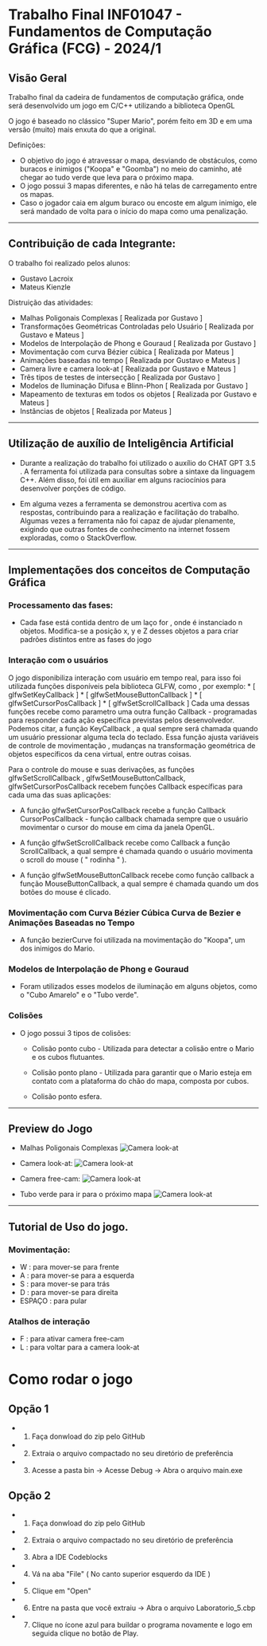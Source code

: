 # Trabalho Final INF01047 - Fundamentos de Computação Gráfica (FCG) - 2024/1

## Visão Geral
Trabalho final da cadeira de fundamentos de computação gráfica, onde será desenvolvido um jogo em C/C++ utilizando a biblioteca OpenGL

O jogo é baseado no clássico "Super Mario", porém feito em 3D e em uma versão (muito) mais enxuta do que a original.


Definições:
* O objetivo do jogo é atravessar o mapa, desviando de obstáculos, como buracos e inimigos ("Koopa" e "Goomba") no meio do caminho, até chegar ao tudo verde que leva para o próximo mapa.
* O jogo possui 3 mapas diferentes, e não há telas de carregamento entre os mapas.
* Caso o jogador caia em algum buraco ou encoste em algum inimigo, ele será mandado de volta para o início do mapa como uma penalização.


---------------------------------------------------------------------------------------------------------------------------------------------------------------------------------------------------------------------------------------------------------------------
## Contribuição de cada Integrante:
O trabalho foi realizado pelos alunos:
- Gustavo Lacroix
- Mateus Kienzle

Distruição das atividades:
- Malhas Poligonais Complexas [ Realizada por Gustavo ]
- Transformações Geométricas Controladas pelo Usuário [ Realizada por Gustavo e Mateus ]
- Modelos de Interpolação de Phong e Gouraud [ Realizada por Gustavo ]
- Movimentação com curva Bézier cúbica [ Realizada por Mateus ]
- Animações baseadas no tempo [ Realizada por Gustavo e Mateus ]
- Camera livre e camera look-at [ Realizada por Gustavo e Mateus ]
- Três tipos de testes de intersecção [ Realizada por Gustavo ]
- Modelos de Iluminação Difusa e Blinn-Phon [ Realizada por Gustavo ]
- Mapeamento de texturas em todos os objetos [ Realizada por Gustavo e Mateus ]
- Instâncias de objetos [ Realizada por Mateus ]

---------------------------------------------------------------------------------------------------------------------------------------------------------------------------------------------------------------------------------------------------------------------
## Utilização de auxílio de Inteligência Artificial

  - Durante a realização do trabalho foi utilizado o auxílio do CHAT GPT 3.5 . A ferramenta foi utilizada para consultas sobre a sintaxe da linguagem C++. Além disso, foi útil em auxiliar em alguns raciocínios para desenvolver porções de código.

  - Em alguma vezes a ferramenta se demonstrou acertiva com as respostas, contribuindo para a realização e facilitação do trabalho. Algumas vezes a ferramenta não foi capaz de ajudar plenamente, exigindo que outras fontes de conhecimento na internet fossem exploradas, como o StackOverflow.


---------------------------------------------------------------------------------------------------------------------------------------------------------------------------------------------------------------------------------------------------------------------
## Implementações dos conceitos de Computação Gráfica
### Processamento das fases:
  * Cada fase está contida dentro de um laço for , onde é instanciado n objetos. Modifica-se a posição x, y  e Z desses objetos a para criar padrões distintos entre as fases do jogo


### Interação com o usuários
   O jogo disponibiliza interação com usuário em tempo real, para isso foi utilizada funções disponíveis pela biblioteca GLFW, como , por exemplo:
     * [     glfwSetKeyCallback     ]
     * [ glfwSetMouseButtonCallback ]
     * [  glfwSetCursorPosCallback  ]
     * [  glfwSetScrollCallback     ]
  Cada uma dessas funções recebe como parametro uma outra função Callback -  programadas para responder cada ação específica previstas pelos desenvolvedor. Podemos citar, a função KeyCallback , a qual sempre será chamada quando um usuário pressionar alguma tecla do teclado. Essa função ajusta variáveis de controle de movimentação , mudanças na transformação geométrica de objetos específicos da cena virtual, entre outras coisas.


Para o controle do mouse e suas derivações, as funções glfwSetScrollCallback , glfwSetMouseButtonCallback, glfwSetCursorPosCallback recebem funções Callback específicas para cada uma das suas aplicações:

* A função glfwSetCursorPosCallback recebe a função Callback CursorPosCallback - função callback chamada sempre que o usuário movimentar o cursor do mouse em cima da janela OpenGL.

 * A função glfwSetScrollCallback recebe como Callback a função ScrollCallback, a qual sempre é chamada quando o usuário movimenta o scroll do mouse ( " rodinha " ).

 * A função glfwSetMouseButtonCallback recebe como função callback a função MouseButtonCallback, a qual sempre é chamada quando um dos botões do mouse é clicado. 


### Movimentação com Curva Bézier Cúbica Curva de Bezier e Animações Baseadas no Tempo
 * A função bezierCurve foi utilizada na movimentação do "Koopa", um dos inimigos do Mario.

### Modelos de Interpolação de Phong e Gouraud
  * Foram utilizados esses modelos de iluminação em alguns objetos, como o "Cubo Amarelo" e o "Tubo verde". 

### Colisões
  * O jogo possui 3 tipos de colisões:
    - Colisão ponto cubo - Utilizada para detectar a colisão entre o Mario e os cubos flutuantes.


    - Colisão ponto plano - Utilizada para garantir que o Mario esteja em contato com a plataforma do chão do mapa, composta por cubos.

    - Colisão ponto esfera.


---------------------------------------------------------------------------------------------------------------------------------------------------------------------------------------------------------------------------------------------------------------------

## Preview do Jogo
- Malhas Poligonais Complexas
![Camera look-at](imgs/malhas-poligonais-complexas.png)

- Camera look-at:
![Camera look-at](imgs/camera-look-at.png)

- Camera free-cam:
![Camera look-at](imgs/camera-free-cam.png)


- Tubo verde para ir para o próximo mapa
![Camera look-at](imgs/tubo-verde.png)

---------------------------------------------------------------------------------------------------------------------------------------------------------------------------------------------------------------------------------------------------------------------
## Tutorial de Uso do jogo.

### Movimentação:
  - W : para mover-se para frente
  - A : para mover-se para a esquerda
  - S : para mover-se para trás
  - D : para mover-se para direita
  - ESPAÇO : para pular

### Atalhos de interação
  - F : para ativar camera free-cam
  - L : para voltar para a camera look-at

# Como rodar o jogo 

## Opção 1
- 1) Faça donwload do zip pelo GitHub
- 2) Extraia o arquivo compactado no seu diretório de preferência
- 3) Acesse a pasta bin -> Acesse Debug -> Abra o arquivo main.exe

## Opção 2
- 1) Faça donwload do zip pelo GitHub
- 2) Extraia o arquivo compactado no seu diretório de preferência
- 3) Abra a IDE Codeblocks
- 4) Vá na aba "File" ( No canto superior esquerdo da IDE )
- 5) Clique em "Open"
- 6) Entre na pasta que você extraiu -> Abra o arquivo Laboratorio_5.cbp
- 7) Clique no ícone azul para buildar o programa novamente e logo em seguida clique no botão de Play.

  


